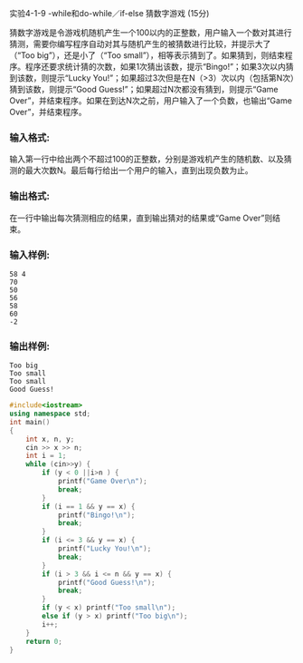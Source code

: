实验4-1-9 -while和do-while／if-else 猜数字游戏 (15分)

猜数字游戏是令游戏机随机产生一个100以内的正整数，用户输入一个数对其进行猜测，需要你编写程序自动对其与随机产生的被猜数进行比较，并提示大了（“Too big”），还是小了（“Too small”），相等表示猜到了。如果猜到，则结束程序。程序还要求统计猜的次数，如果1次猜出该数，提示“Bingo!”；如果3次以内猜到该数，则提示“Lucky You!”；如果超过3次但是在N（>3）次以内（包括第N次）猜到该数，则提示“Good Guess!”；如果超过N次都没有猜到，则提示“Game Over”，并结束程序。如果在到达N次之前，用户输入了一个负数，也输出“Game Over”，并结束程序。

### 输入格式:

输入第一行中给出两个不超过100的正整数，分别是游戏机产生的随机数、以及猜测的最大次数N。最后每行给出一个用户的输入，直到出现负数为止。

### 输出格式:

在一行中输出每次猜测相应的结果，直到输出猜对的结果或“Game Over”则结束。

### 输入样例:

```in
58 4
70
50
56
58
60
-2
```

### 输出样例:

```
Too big
Too small
Too small
Good Guess!
```



```c++
#include<iostream>
using namespace std;
int main()
{
	int x, n, y;
	cin >> x >> n;
	int i = 1;
	while (cin>>y) {
		if (y < 0 ||i>n ) {
			printf("Game Over\n");
			break;
		}
		if (i == 1 && y == x) {
			printf("Bingo!\n");
			break;
		}
		if (i <= 3 && y == x) {
			printf("Lucky You!\n");
			break;
		}
		if (i > 3 && i <= n && y == x) {
			printf("Good Guess!\n");
			break;
		}
		if (y < x) printf("Too small\n");
		else if (y > x) printf("Too big\n");
		i++;
	}
	return 0;
}
```

